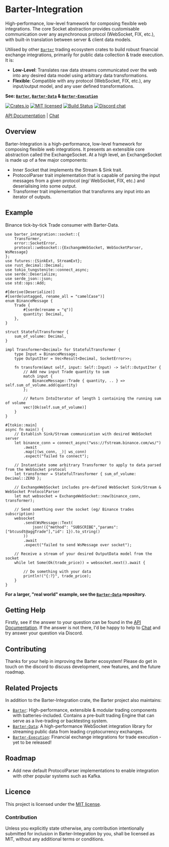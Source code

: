 # Barter-Integration

High-performance, low-level framework for composing flexible web integrations. The core Socket abstraction
provides customisable communication over any asynchronous protocol (WebSocket, FIX, etc.), with built-in translation
between server & client data models.

Utilised by other [`Barter`] trading ecosystem crates to build robust financial exchange integrations,
primarily for public data collection & trade execution. It is:
* **Low-Level**: Translates raw data streams communicated over the web into any desired data model using arbitrary data transformations.
* **Flexible**: Compatible with any protocol (WebSocket, FIX, etc.), any input/output model, and any user defined transformations. 

**See: [`Barter`], [`Barter-Data`] & [`Barter-Execution`]**

[![Crates.io][crates-badge]][crates-url]
[![MIT licensed][mit-badge]][mit-url]
[![Build Status][actions-badge]][actions-url]
[![Discord chat][discord-badge]][discord-url]

[crates-badge]: https://img.shields.io/crates/v/barter-integration.svg
[crates-url]: https://crates.io/crates/barter-integration

[mit-badge]: https://img.shields.io/badge/license-MIT-blue.svg
[mit-url]: https://gitlab.com/open-source-keir/financial-modelling/trading/barter-integration-rs/-/blob/main/LICENCE

[actions-badge]: https://gitlab.com/open-source-keir/financial-modelling/trading/barter-integration-rs/badges/-/blob/main/pipeline.svg
[actions-url]: https://gitlab.com/open-source-keir/financial-modelling/trading/barter-integration-rs/-/commits/main

[discord-badge]: https://img.shields.io/discord/910237311332151317.svg?logo=discord&style=flat-square
[discord-url]: https://discord.gg/wE7RqhnQMV

[API Documentation] | [Chat]

[`Barter`]: https://crates.io/crates/barter
[`Barter-Data`]: https://crates.io/crates/barter-data
[`Barter-Execution`]: https://crates.io/crates/barter-execution
[API Documentation]: https://docs.rs/barter-data/latest/barter_integration
[Chat]: https://discord.gg/wE7RqhnQMV

## Overview
Barter-Integration is a high-performance, low-level framework for composing flexible web integrations. It presents an 
extensible core abstraction called the ExchangeSocket. At a high level, an ExchangeSocket is made up of a few major 
components:
* Inner Socket that implements the Stream & Sink trait. 
* ProtocolParser trait implementation that is capable of parsing the input messages from a given protocol 
  (eg/ WebSocket, FIX, etc.) and deserialising into some output.
* Transformer trait implementation that transforms any input into an iterator of outputs.  

## Example

Binance tick-by-tick Trade consumer with Barter-Data.

```rust,no_run
use barter_integration::socket::{
    Transformer,
    error::SocketError,
    protocol::websocket::{ExchangeWebSocket, WebSocketParser, WsMessage}
};
use futures::{SinkExt, StreamExt};
use rust_decimal::Decimal;
use tokio_tungstenite::connect_async;
use serde::Deserialize;
use serde_json::json;
use std::ops::Add;

#[derive(Deserialize)]
#[serde(untagged, rename_all = "camelCase")]
enum BinanceMessage {
    Trade {
        #[serde(rename = "q")]
        quantity: Decimal,
    },
}

struct StatefulTransformer {
    sum_of_volume: Decimal,
}

impl Transformer<Decimal> for StatefulTransformer {
    type Input = BinanceMessage;
    type OutputIter = Vec<Result<Decimal, SocketError>>;

    fn transform(&mut self, input: Self::Input) -> Self::OutputIter {
        // Add new input Trade quantity to sum
        match input {
            BinanceMessage::Trade { quantity, .. } => self.sum_of_volume.add(quantity)
        };

        // Return IntoIterator of length 1 containing the running sum of volume
        vec![Ok(self.sum_of_volume)]
    }
}

#[tokio::main]
async fn main() {
    // Establish Sink/Stream communication with desired WebSocket server
    let binance_conn = connect_async("wss://fstream.binance.com/ws/")
        .await
        .map(|(ws_conn, _)| ws_conn)
        .expect("failed to connect");

    // Instantiate some arbitrary Transformer to apply to data parsed from the WebSocket protocol
    let transformer = StatefulTransformer { sum_of_volume: Decimal::ZERO };

    // ExchangeWebSocket includes pre-defined WebSocket Sink/Stream & WebSocket ProtocolParser
    let mut websocket = ExchangeWebSocket::new(binance_conn, transformer);

    // Send something over the socket (eg/ Binance trades subscription)
    websocket
        .send(WsMessage::Text(
            json!({"method": "SUBSCRIBE","params": ["btcusdt@aggTrade"],"id": 1}).to_string()
        ))
        .await
        .expect("failed to send WsMessage over socket");

    // Receive a stream of your desired OutputData model from the socket
    while let Some(Ok(trade_price)) = websocket.next().await {

        // Do something with your data
        println!("{:?}", trade_price);
    }
}
```
**For a larger, "real world" example, see the [`Barter-Data`] repository.**

## Getting Help
Firstly, see if the answer to your question can be found in the [API Documentation]. If the answer is not there, I'd be
happy to help to [Chat] and try answer your question via Discord.

## Contributing
Thanks for your help in improving the Barter ecosystem! Please do get in touch on the discord to discuss
development, new features, and the future roadmap.

## Related Projects
In addition to the Barter-Integration crate, the Barter project also maintains:
* [`Barter`]: High-performance, extensible & modular trading components with batteries-included. Contains a
  pre-built trading Engine that can serve as a live-trading or backtesting system.
* [`Barter-Data`]: A high-performance WebSocket integration library for streaming public data from leading 
  cryptocurrency exchanges.
* [`Barter-Execution`]: Financial exchange integrations for trade execution - yet to be released!

## Roadmap
* Add new default ProtocolParser implementations to enable integration with other popular systems such as Kafka. 

## Licence
This project is licensed under the [MIT license].

[MIT license]: https://gitlab.com/open-source-keir/financial-modelling/trading/barter-data-rs/-/blob/main/LICENSE

### Contribution
Unless you explicitly state otherwise, any contribution intentionally submitted
for inclusion in Barter-Integration by you, shall be licensed as MIT, without any additional
terms or conditions.
